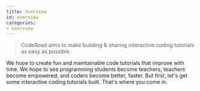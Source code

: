 ```yaml
---
title: Overview
id: overview
categories:
- overview
---
```


> CodeRoad aims to make building & sharing interactive coding tutorials as easy as possible.

We hope to create fun and maintainable code tutorials that improve with time. We hope to see programming students become teachers, teachers become empowered, and coders become better, faster. But first, let's get some interactive coding tutorials built. That's where you come in.
